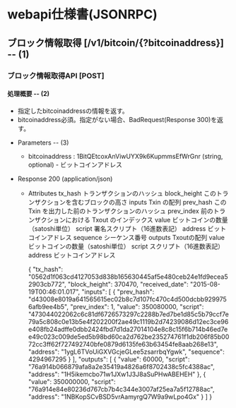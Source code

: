 
# webapi仕様書(JSONRPC)

## ブロック情報取得 [/v1/bitcoin/{?bitcoinaddress}] -- (1)
 
### ブロック情報取得API [POST]
 
#### 処理概要  -- (2)
 
* 指定したbitcoinaddressの情報を返す。
* bitcoinaddress必須。指定がない場合、BadRequest(Response 300)を返す。
 
+ Parameters  -- (3)
 
    + bitcoinaddress : 1BitQEtcoxAnViwUYX9k6KupmmsEfWrGnr (string, optional) - ビットコインアドレス 

+ Response 200 (application/json)

    + Attributes
          tx_hash   トランザクションのハッシュ
          block_height  このトランザクションを含むブロックの高さ
          inputs  Txin の配列
              prev_hash   この Txin を出力した前のトランザクションのハッシュ
              prev_index  前のトランザクションにおける Txout のインデックス
              value   ビットコインの数量（satoshi単位）
              script  署名スクリプト（16進数表記）
              address   ビットコインアドレス
              sequence  シーケンス番号
          outputs   Txoutの配列
              value   ビットコインの数量（satoshi単位）
              script  スクリプト（16進数表記）
              address   ビットコインアドレス

        {
          "tx_hash": "0562d1f063cd4127053d838b165630445af5e480ceb24e1fd9ecea52903cb772",
          "block_height": 370470,
          "received_date": "2015-08-19T00:46:01.017",
          "inputs": [
            {
              "prev_hash": "d43008e8019a641565615ec02b8c7d107fc470c4d500dcbb9299756afb9ee4b5",
              "prev_index": 1,
              "value": 350080000,
              "script": "473044022062c6c81df6726573297c2288b7ed7be1d85c5b79ccf7e79a5c808c0e13b5e4f202200f2ae49c1119b2d74239086d12ec3ce96e408fb24adffe0dbb2424fbd7d1da27014104e8c8c15f6b714b46ed7ee49c023c009de5ed5b98bd60ca2d762be235274761f1db206f85b0072cc3ff62f727492740bfe0879d6135fe63b63454fe8aab268e13",
              "address": "1ygL6TVoUiGXVGcjeGLee5zsarrbqYgwk",
              "sequence": 4294967295
            }
          ],
          "outputs": [
            {
              "value": 60000,
              "script": "76a914b066879afa8a2e35419a4826a6f8702438c5fc4388ac",
              "address": "1H5ikemcbo71w1JXw1J3J8aSuPHwABEHEH"
            },
            {
              "value": 350000000,
              "script": "76a914e84e80236d767cb7b4c344e3007af25ea7a5f12788ac",
              "address": "1NBKopSCvBSD5vrAamyrgQ7W9a9wLpo4Gx"
            }
          ]
        }

